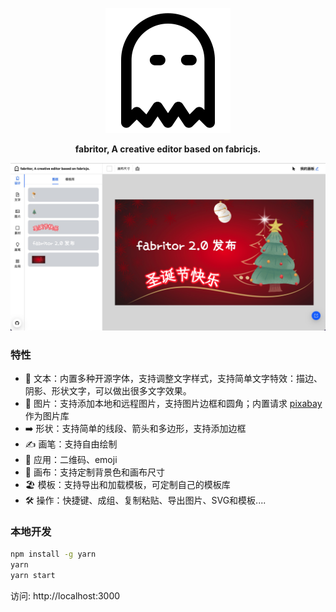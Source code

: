 <p align="center"><img alt="flow" src="/public/logo.svg"></p>

<p align="center"><strong>fabritor, A creative editor based on fabricjs.</strong></p>

<p align="center"><img alt="flow" src="/public/shot_2.jpg"></p>

### 特性

+ 👀 文本：内置多种开源字体，支持调整文字样式，支持简单文字特效：描边、阴影、形状文字，可以做出很多文字效果。
+ 🌄 图片：支持添加本地和远程图片，支持图片边框和圆角；内置请求 [pixabay](https://pixabay.com/api/docs/) 作为图片库
+ ➡️ 形状：支持简单的线段、箭头和多边形，支持添加边框
+ ✍️ 画笔：支持自由绘制
+ 💅 应用：二维码、emoji
+ 👚 画布：支持定制背景色和画布尺寸
+ 🏖 模板：支持导出和加载模板，可定制自己的模板库
+ 🛠 操作：快捷键、成组、复制粘贴、导出图片、SVG和模板....

### 本地开发

```bash
npm install -g yarn
yarn
yarn start
```

访问: http://localhost:3000